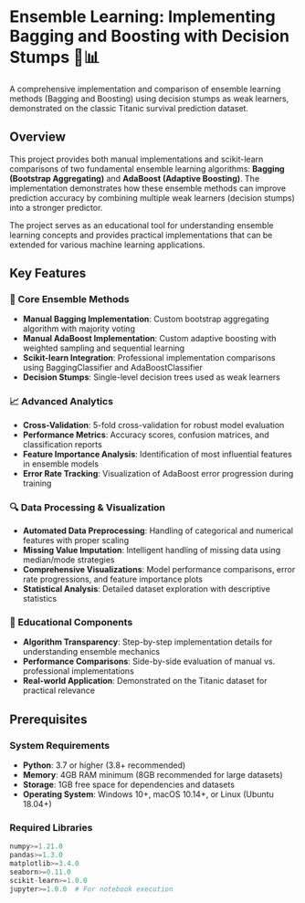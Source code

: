 # Ensemble Learning: Implementing Bagging and Boosting with Decision Stumps 🌳📊

A comprehensive implementation and comparison of ensemble learning methods (Bagging and Boosting) using decision stumps as weak learners, demonstrated on the classic Titanic survival prediction dataset.

## Overview

This project provides both manual implementations and scikit-learn comparisons of two fundamental ensemble learning algorithms: **Bagging (Bootstrap Aggregating)** and **AdaBoost (Adaptive Boosting)**. The implementation demonstrates how these ensemble methods can improve prediction accuracy by combining multiple weak learners (decision stumps) into a stronger predictor.

The project serves as an educational tool for understanding ensemble learning concepts and provides practical implementations that can be extended for various machine learning applications.

## Key Features

### 🎯 Core Ensemble Methods
- **Manual Bagging Implementation**: Custom bootstrap aggregating algorithm with majority voting
- **Manual AdaBoost Implementation**: Custom adaptive boosting with weighted sampling and sequential learning
- **Scikit-learn Integration**: Professional implementation comparisons using BaggingClassifier and AdaBoostClassifier
- **Decision Stumps**: Single-level decision trees used as weak learners

### 📈 Advanced Analytics
- **Cross-Validation**: 5-fold cross-validation for robust model evaluation
- **Performance Metrics**: Accuracy scores, confusion matrices, and classification reports
- **Feature Importance Analysis**: Identification of most influential features in ensemble models
- **Error Rate Tracking**: Visualization of AdaBoost error progression during training

### 🔍 Data Processing & Visualization
- **Automated Data Preprocessing**: Handling of categorical and numerical features with proper scaling
- **Missing Value Imputation**: Intelligent handling of missing data using median/mode strategies
- **Comprehensive Visualizations**: Model performance comparisons, error rate progressions, and feature importance plots
- **Statistical Analysis**: Detailed dataset exploration with descriptive statistics

### 🧪 Educational Components
- **Algorithm Transparency**: Step-by-step implementation details for understanding ensemble mechanics
- **Performance Comparisons**: Side-by-side evaluation of manual vs. professional implementations
- **Real-world Application**: Demonstrated on the Titanic dataset for practical relevance

## Prerequisites

### System Requirements
- **Python**: 3.7 or higher (3.8+ recommended)
- **Memory**: 4GB RAM minimum (8GB recommended for large datasets)
- **Storage**: 1GB free space for dependencies and datasets
- **Operating System**: Windows 10+, macOS 10.14+, or Linux (Ubuntu 18.04+)

### Required Libraries
```python
numpy>=1.21.0
pandas>=1.3.0
matplotlib>=3.4.0
seaborn>=0.11.0
scikit-learn>=1.0.0
jupyter>=1.0.0  # For notebook execution
